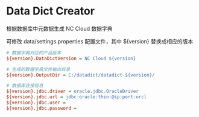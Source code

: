 # Data Dict Creator

根据数据库中元数据生成 NC Cloud 数据字典

可修改 data/settings.properties 配置文件，其中 ${version} 替换成相应的版本

```ini
# 数据字典对应的产品版本
${version}.DataDictVersion = NC Cloud ${version}

# 生成的数据字典文件输出目录
${version}.OutputDir = C:/datadict/datadict-${version}/

# 数据库连接信息
${version}.jdbc.driver = oracle.jdbc.OracleDriver
${version}.jdbc.url = jdbc:oracle:thin:@ip:port:orcl
${version}.jdbc.user = 
${version}.jdbc.password = 
```
